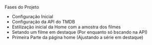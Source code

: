 Fases do Projeto

- Configuração Inicial
- Configuração da API do TMDB
- Estilização inicial da Home com a amostra dos filmes
- Setando um filme em destaque (Por enquanto só bscando na API)
- Primeira Parte da página home (Ajustando a série em destaque)